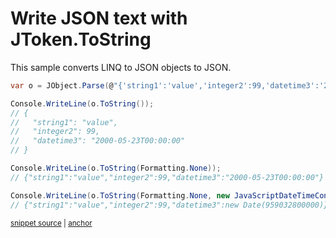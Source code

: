 # Write JSON text with JToken.ToString

This sample converts LINQ to JSON objects to JSON.

<!-- snippet: ToString -->
<a id='snippet-tostring'></a>
```cs
var o = JObject.Parse(@"{'string1':'value','integer2':99,'datetime3':'2000-05-23T00:00:00'}");

Console.WriteLine(o.ToString());
// {
//   "string1": "value",
//   "integer2": 99,
//   "datetime3": "2000-05-23T00:00:00"
// }

Console.WriteLine(o.ToString(Formatting.None));
// {"string1":"value","integer2":99,"datetime3":"2000-05-23T00:00:00"}

Console.WriteLine(o.ToString(Formatting.None, new JavaScriptDateTimeConverter()));
// {"string1":"value","integer2":99,"datetime3":new Date(959032800000)}
```
<sup><a href='/Src/Tests/Documentation/Samples/Linq/ToString.cs#L35-L50' title='Snippet source file'>snippet source</a> | <a href='#snippet-tostring' title='Start of snippet'>anchor</a></sup>
<!-- endSnippet -->
